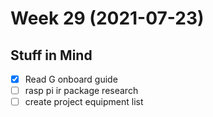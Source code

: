 # Week 29 (2021-07-23)

## Stuff in Mind
- [x] Read G onboard guide
- [ ] rasp pi ir package research
- [ ] create project equipment list
